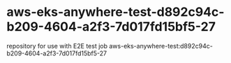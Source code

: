 # aws-eks-anywhere-test-d892c94c-b209-4604-a2f3-7d017fd15bf5-27
repository for use with E2E test job aws-eks-anywhere-test:d892c94c-b209-4604-a2f3-7d017fd15bf5-27
